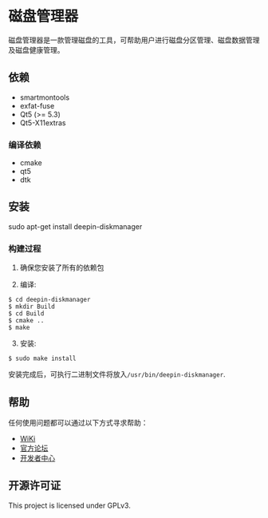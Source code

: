 # 磁盘管理器
磁盘管理器是一款管理磁盘的工具，可帮助用户进行磁盘分区管理、磁盘数据管理及磁盘健康管理。

## 依赖
* smartmontools
* exfat-fuse
* Qt5 (>= 5.3)
* Qt5-X11extras

### 编译依赖
* cmake
* qt5
* dtk


## 安装
sudo apt-get install deepin-diskmanager

### 构建过程

1. 确保您安装了所有的依赖包

2. 编译:
```
$ cd deepin-diskmanager
$ mkdir Build
$ cd Build
$ cmake ..
$ make
```

3. 安装:
```
$ sudo make install
```

安装完成后，可执行二进制文件将放入`/usr/bin/deepin-diskmanager`.


## 帮助

任何使用问题都可以通过以下方式寻求帮助：
* [WiKi](https://wiki.deepin.org)
* [官方论坛](https://bbs.deepin.org)
* [开发者中心](https://github.com/linuxdeepin/developer-center)


## 开源许可证
This project is licensed under GPLv3.

